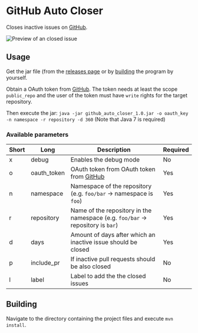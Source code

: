 # GitHub Auto Closer
Closes inactive issues on [GitHub](https://github.com).

![Preview of an closed issue](https://github.com/auchri/github_auto_closer/blob/develop/docs/image.png)

## Usage
Get the jar file (from the [releases page](https://github.com/auchri/github_auto_closer/releases) or by [building](https://github.com/auchri/github_auto_closer/blob/develop/README.md#building) the program by yourself.

Obtain a OAuth token from [GitHub](https://github.com/settings/tokens). The token needs at least the scope `public_repo` and the user of the token must have `write` rights for the target repository.

Then execute the jar: `java -jar github_auto_closer_1.0.jar -o oauth_key -n namespace -r repository -d 360`
(Note that Java 7 is required)

### Available parameters
| Short | Long        | Description                                                                    | Required |
|-------|-------------|--------------------------------------------------------------------------------|----------|
| x     | debug       | Enables the debug mode                                                         | No       |
| o     | oauth_token | OAuth token from OAuth token from [GitHub](https://github.com/settings/tokens) | Yes      |
| n     | namespace   | Namespace of the repository (e.g. `foo/bar` → namespace is `foo`)              | Yes      |
| r     | repository  | Name of the repository in the namespace (e.g. `foo/bar` → repository is `bar`) | Yes      |
| d     | days        | Amount of days after which an inactive issue should be closed                  | Yes      |
| p     | include_pr  | If inactive pull requests should be also closed                                | No       |
| l     | label       | Label to add the the closed issues                                             | No       |

## Building

Navigate to the directory containing the project files and execute `mvn install`.
